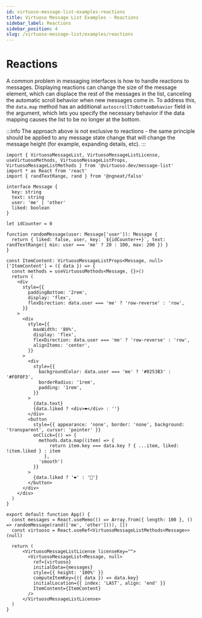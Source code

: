 ```yaml
---
id: virtuoso-message-list-examples-reactions
title: Virtuoso Message List Examples - Reactions
sidebar_label: Reactions
sidebar_position: 4
slug: /virtuoso-message-list/examples/reactions
---
```


# Reactions

A common problem in messaging interfaces is how to handle reactions to messages. Displaying reactions can change the size of the message element, which can displace the rest of the messages in the list, canceling the automatic scroll behavior when new messages come in. To address this, the `data.map` method has an additional `autoscrollToBottomBehavior` field in the argument, which lets you specify the necessary behavior if the data mapping causes the list to be no longer at the bottom.

:::info
The approach above is not exclusive to reactions - the same principle should be applied to any message state change that will change the message height (for example, expanding details, etc). 
:::

```tsx live 
import { VirtuosoMessageList, VirtuosoMessageListLicense, useVirtuosoMethods, VirtuosoMessageListProps, VirtuosoMessageListMethods } from '@virtuoso.dev/message-list'
import * as React from 'react'
import { randTextRange, rand } from '@ngneat/falso'

interface Message {
  key: string
  text: string
  user: 'me' | 'other'
  liked: boolean
}

let idCounter = 0

function randomMessage(user: Message['user']): Message {
  return { liked: false, user, key: `${idCounter++}`, text: randTextRange({ min: user === 'me' ? 20 : 100, max: 200 }) }
}

const ItemContent: VirtuosoMessageListProps<Message, null>['ItemContent'] = ({ data }) => {
  const methods = useVirtuosoMethods<Message, {}>()
  return (
    <div
      style={{
        paddingBottom: '2rem',
        display: 'flex',
        flexDirection: data.user === 'me' ? 'row-reverse' : 'row',
      }}
    >
      <div
        style={{
          maxWidth: '80%',
          display: 'flex',
          flexDirection: data.user === 'me' ? 'row-reverse' : 'row',
          alignItems: 'center',
        }}
      >
        <div
          style={{
            backgroundColor: data.user === 'me' ? '#0253B3' : '#F0F0F3',
            borderRadius: '1rem',
            padding: '1rem',
          }}
        >
          {data.text}
          {data.liked ? <div>❤️</div> : ''}
        </div>
        <button
          style={{ appearance: 'none', border: 'none', background: 'transparent', cursor: 'pointer' }}
          onClick={() => {
            methods.data.map((item) => {
                return item.key === data.key ? { ...item, liked: !item.liked } : item
              }, 
            'smooth')
          }}
        >
          {data.liked ? '❤️' : '🤍'}
        </button>
      </div>
    </div>
  )
}

export default function App() {
  const messages = React.useMemo(() => Array.from({ length: 100 }, () => randomMessage(rand(['me', 'other']))), [])
  const virtuoso = React.useRef<VirtuosoMessageListMethods<Message>>(null)

  return (
      <VirtuosoMessageListLicense licenseKey="">
        <VirtuosoMessageList<Message, null>
          ref={virtuoso}
          initialData={messages}
          style={{ height: '100%' }}
          computeItemKey={({ data }) => data.key}
          initialLocation={{ index: 'LAST', align: 'end' }}
          ItemContent={ItemContent}
        />
      </VirtuosoMessageListLicense>
  )
}

 
```

